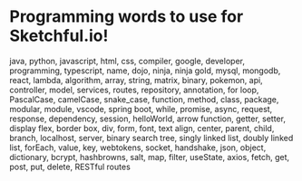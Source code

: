 # Programming words to use for Sketchful.io!

java, python, javascript, html, css, compiler, google, developer, programming, typescript, name, dojo, ninja, ninja gold, mysql, mongodb, react, lambda, algorithm, array, string, matrix, binary, pokemon, api, controller, model, services, routes, repository, annotation, for loop, PascalCase, camelCase, snake_case, function, method, class, package, modular, module, vscode, spring boot, while, promise, async, request, response, dependency, session, helloWorld, arrow function, getter, setter, display flex, border box, div, form, font, text align, center, parent, child, branch, localhost, server, binary search tree, singly linked list, doubly linked list, forEach, value, key, webtokens, socket, handshake, json, object, dictionary, bcrypt, hashbrowns, salt, map, filter, useState, axios, fetch, get, post, put, delete, RESTful routes

<!-- TODO -->

<!-- web fund -->
<!-- python -->
<!-- MERN -->
<!-- Java -->
<!-- C# -->